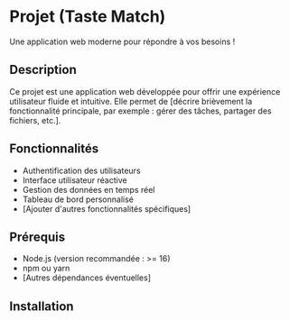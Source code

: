 # Projet (Taste Match)

Une application web moderne pour répondre à vos besoins !

## Description

Ce projet est une application web développée pour offrir une expérience utilisateur fluide et intuitive. Elle permet de [décrire brièvement la fonctionnalité principale, par exemple : gérer des tâches, partager des fichiers, etc.].

## Fonctionnalités

- Authentification des utilisateurs
- Interface utilisateur réactive
- Gestion des données en temps réel
- Tableau de bord personnalisé
- [Ajouter d'autres fonctionnalités spécifiques]

## Prérequis

- Node.js (version recommandée : >= 16)
- npm ou yarn
- [Autres dépendances éventuelles]

## Installation
